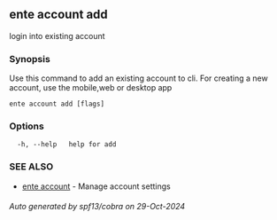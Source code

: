 ## ente account add

login into existing account

### Synopsis

Use this command to add an existing account to cli. For creating a new account, use the mobile,web or desktop app

```
ente account add [flags]
```

### Options

```
  -h, --help   help for add
```

### SEE ALSO

* [ente account](ente_account.md)	 - Manage account settings

###### Auto generated by spf13/cobra on 29-Oct-2024
